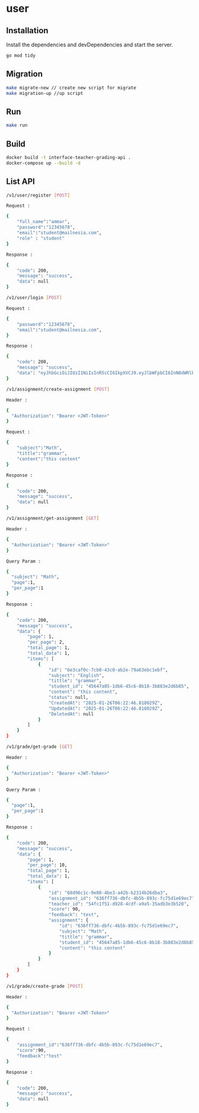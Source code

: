 # user

## Installation

Install the dependencies and devDependencies and start the server.

```sh
go mod tidy
```

## Migration 
```sh
make migrate-new // create new script for migrate 
make migration-up //up script 
```

## Run 
```sh
make run
```
## Build 
```sh
docker build -t interface-teacher-grading-api .
docker-compose up --build -d 
```

## List API
```sh
/v1/user/register [POST]
```
`Request :`
```sh
{
    "full_name":"ammar",
    "password":"12345678",
    "email":"student@mailnesia.com",
    "role" : "student"
}
```
`Response :`
```sh
{
    "code": 200,
    "message": "success",
    "data": null
}
```
```sh
/v1/user/login [POST]
```
`Request :`
```sh
{
    "password":"12345678",
    "email":"student@mailnesia.com",
}
```
`Response :`
```sh
{
    "code": 200,
    "message": "success",
    "data": "eyJhbGciOiJIUzI1NiIsInR5cCI6IkpXVCJ9.eyJlbWFpbCI6InN0dWRlbnRAbWFpbG5lc2lhLmNvbSIsImZ1bGxfbmFtZSI6ImFtbWFyIiwiaWQiOiIzOTNkOWI5OS02YTlhLTQzZTMtOGFiMC0zZDkwMTRmZTRkMWEiLCJyb2xlIjoic3R1ZGVudCJ9.Arg1g6sKJrOduawiEZmG9o6TDz5e5Pz7WdNV74Hecdk"
}
```
```sh
/v1/assignment/create-assignment [POST]
```
`Header :`
```sh
{
  "Authorization": "Bearer <JWT-Token>"
}
```
`Request :`
```sh
{
    "subject":"Math",
    "tittle":"grammar",
    "content":"this content"
}
```
`Response :`
```sh
{
    "code": 200,
    "message": "success",
    "data": null
}
```
```sh
/v1/assignment/get-assignment [GET]
```
`Header :`
```sh
{
  "Authorization": "Bearer <JWT-Token>"
}
```
`Query Param :`
```sh
{
  "subject": "Math",
  "page":1,
  "per_page":1
}
```
`Response :`
```sh
{
    "code": 200,
    "message": "success",
    "data": {
        "page": 1,
        "per_page": 2,
        "total_page": 1,
        "total_data": 1,
        "items": [
            {
                "id": "6e3caf0c-7cb0-43c0-ab2e-79a63ebc1ebf",
                "subject": "English",
                "tittle": "grammar",
                "student_id": "45647a85-1db6-45c6-8b18-3b883e2d6b85",
                "content": "this content",
                "status": null,
                "CreatedAt": "2025-01-26T06:22:46.818029Z",
                "UpdatedAt": "2025-01-26T06:22:46.818029Z",
                "DeletedAt": null
            }
        ]
    }
}    
```
```sh
/v1/grade/get-grade [GET]
```
`Header :`
```sh
{
  "Authorization": "Bearer <JWT-Token>"
}
```
`Query Param :`
```sh
{
  "page":1,
  "per_page":1
}
```
`Response :`
```sh
{
    "code": 200,
    "message": "success",
    "data": {
        "page": 1,
        "per_page": 10,
        "total_page": 1,
        "total_data": 1,
        "items": [
            {
                "id": "68d96c1c-9e80-4be3-a42b-b2314b26dba3",
                "assignment_id": "636ff736-dbfc-4b5b-893c-fc75d1e69ec7",
                "teacher_id": "54fc1f51-d928-4cdf-a9a5-35adb3e3b520",
                "score": 90,
                "feedback": "test",
                "assignment": {
                    "id": "636ff736-dbfc-4b5b-893c-fc75d1e69ec7",
                    "subject": "Math",
                    "tittle": "grammar",
                    "student_id": "45647a85-1db6-45c6-8b18-3b883e2d6b85",
                    "content": "this content"
                }
            }
        ]
    }
}   
```
```sh
/v1/grade/create-grade [POST]
```
`Header :`
```sh
{
  "Authorization": "Bearer <JWT-Token>"
}
```
`Request :`
```sh
{
    "assignment_id":"636ff736-dbfc-4b5b-893c-fc75d1e69ec7",
	"score":90,
	"feedback":"test"
}
```
`Response :`
```sh
{
    "code": 200,
    "message": "success",
    "data": null
} 
```